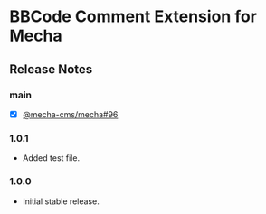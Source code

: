 BBCode Comment Extension for Mecha
==================================

Release Notes
-------------

### main

 - [x] [@mecha-cms/mecha#96](https://github.com/mecha-cms/mecha/issues/96)

### 1.0.1

 - Added test file.

### 1.0.0

 - Initial stable release.
